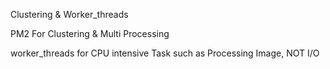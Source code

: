Clustering & Worker_threads

PM2 For Clustering & Multi Processing

worker_threads for CPU intensive Task such as Processing Image, NOT I/O
